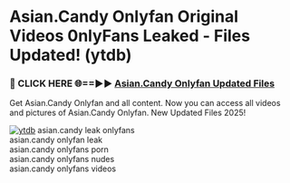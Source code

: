 # Asian.Candy Onlyfan Original Videos 0nlyFans Leaked - Files Updated! (ytdb)

<h3>🔴 CLICK HERE 🌐==►► <a href="https://tinyurl.com/2jnfzry5" rel="nofollow">Asian.Candy Onlyfan Updated Files</a></h3>

Get Asian.Candy Onlyfan and all content. Now you can access all videos and pictures of Asian.Candy Onlyfan. New Updated Files 2025!

[![ytdb](https://i.imgur.com/GyGTBgg.gif)](https://tinyurl.com/2jnfzry5)
asian.candy leak onlyfans<br>
asian.candy onlyfan leak<br>
asian.candy onlyfans porn<br>
asian.candy onlyfans nudes<br>
asian.candy onlyfans videos